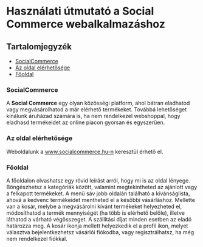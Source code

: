 # Használati útmutató a **Social Commerce** webalkalmazáshoz

## Tartalomjegyzék

- [SocialCommerce](#socialcommerce)
- [Az oldal elérhetősége](#az-oldal-elérhetősége)
- [Főoldal](#főoldal)

### SocialCommerce

A **Social Commerce** egy olyan közösségi platform, ahol bátran eladhatod vagy megvásárolhatod a már elérhető termékeket. Továbbá lehetőséget kínálunk áruházad számára is, ha nem rendelkezel webshoppal, hogy eladhasd termékeidet az online piacon gyorsan és egyszerűen.

### Az oldal elérhetősége

Weboldalunk a www.socialcommerce.hu-n keresztül érhető el.

### Főoldal

A főoldalon olvashatsz egy rövid leírást arról, hogy mi is az oldal lényege.
Böngészhetsz a kategóriák között, valamint megtekintheted az ajánlott vagy a felkapott termékeket.
A menü sáv jobb oldalán található a kívánságlista, ahová a kedvenc termékeidet mentheted el a későbbi vásárláshoz.
Mellette van a kosár, melybe a megvásárolni kívánt termékeket helyezheted el, módosíthatod a termék mennyiségét (ha több is elérhető belőle), illetve láthatod a várható végösszeget.
A szállítási díjat minden esetben az eladó határozza meg.
A kosár ikonja mellett helyezkedik el a profil ikon, melyet választva bejelentkezhetsz vásárlói fiókodba, vagy regisztrálhatsz, ha még nem rendelkezel fiókkal.
